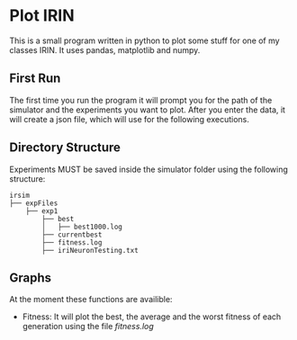 # Plot IRIN
This is a small program written in python to plot some stuff for one of my classes IRIN. 
It uses pandas, matplotlib and numpy.

## First Run
The first time you run the program it will prompt you for the path of the simulator and the experiments you want to plot.
After you enter the data, it will create a json file, which will use for the following executions.

## Directory Structure
Experiments MUST be saved inside the simulator folder using the following structure:
```
irsim
├── expFiles
    ├── exp1
        ├── best
        │   ├── best1000.log
        ├── currentbest
        ├── fitness.log
        ├── iriNeuronTesting.txt
```

## Graphs
At the moment these functions are availible:
* Fitness:
    It will plot the best, the average and the worst fitness of each generation using the file _fitness.log_